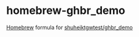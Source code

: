 homebrew-ghbr_demo
====

[Homebrew](http://brew.sh/) formula for [shuheiktgwtest/ghbr_demo](https://github.com/shuheiktgwtest/ghbr_demo)

